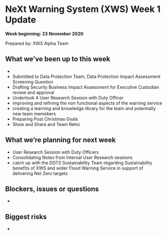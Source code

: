 # NeXt Warning System (XWS) Week 1 Update
**Week beginning: 23 November 2020** 

Prepared by: XWS Alpha Team

## What we’ve been up to this week

*
* Submitted to Data Protection Team, Data Protection Impact Assessment Screening Question
* Drafting Security Business Impact Assessment for Executive Custodian review and approval
* Undertook 4 User Research Session with Duty Officer
* improving and refining the non functional aspects of the warning service
* creating a learning and knowledge library for the team and potentially new team memebers
* Preparing Post Christmas Goals
* Show and Share and Team Retro


## What we’re planning for next week

* User Research Session with Duty Officers
* Consolidating Notes from Internal User Research sessions
* catch up with the DDTS Sustainability Team regarding Sustainability benefits of XWS and wider Flood Warning Service in support of delivering Net Zero targets

## Blockers, issues or questions

* 

## Biggest risks

* 
